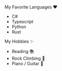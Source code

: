 My Favorite Languages ❤️
- C#
- Typescript
- Python
- Rust

My Hobbies ✨
- Reading 📚
- Rock Climbing 🧗
- Piano / Guitar 🎼
